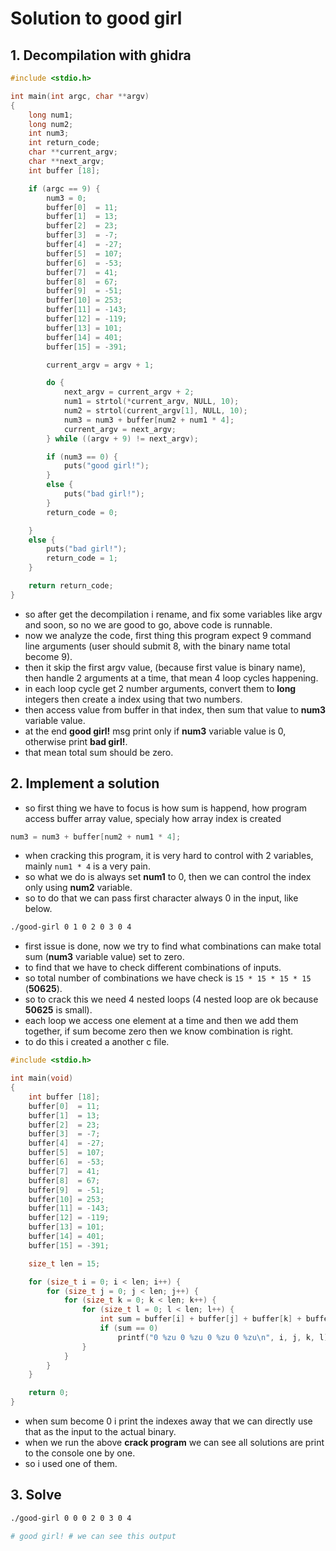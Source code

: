 # Solution to good girl 

## 1. Decompilation with ghidra

```c
#include <stdio.h>

int main(int argc, char **argv)
{
	long num1;
	long num2;
	int num3;
	int return_code;
	char **current_argv;
	char **next_argv;
	int buffer [18];

	if (argc == 9) {
		num3 = 0;
		buffer[0]  = 11;
		buffer[1]  = 13;
		buffer[2]  = 23;
		buffer[3]  = -7;
		buffer[4]  = -27;
		buffer[5]  = 107;
		buffer[6]  = -53;
		buffer[7]  = 41;
		buffer[8]  = 67;
		buffer[9]  = -51;
		buffer[10] = 253;
		buffer[11] = -143;
		buffer[12] = -119;
		buffer[13] = 101;
		buffer[14] = 401;
		buffer[15] = -391;

		current_argv = argv + 1;

		do {
			next_argv = current_argv + 2;
			num1 = strtol(*current_argv, NULL, 10);
			num2 = strtol(current_argv[1], NULL, 10);
			num3 = num3 + buffer[num2 + num1 * 4];
			current_argv = next_argv;
		} while ((argv + 9) != next_argv);

		if (num3 == 0) {
			puts("good girl!");
		}
		else {
			puts("bad girl!");
		}
		return_code = 0;

	}
	else {
		puts("bad girl!");
		return_code = 1;
	}

	return return_code;
}
```

- so after get the decompilation i rename, and fix some variables like argv and soon, so no we are good to go, above code is runnable.
- now we analyze the code, first thing this program expect 9 command line arguments (user should submit 8, with the binary name total become 9).
- then it skip the first argv value, (because first value is binary name), then handle 2 arguments at a time, that mean 4 loop cycles happening.
- in each loop cycle get 2 number arguments, convert them to **long** integers then create a index using that two numbers. 
- then access value from buffer in that index, then sum that value to **num3** variable value.
- at the end **good girl!** msg print only if **num3** variable value is 0, otherwise print **bad girl!**.
- that mean total sum should be zero.

## 2. Implement a solution 

- so first thing we have to focus is how sum is happend, how program access buffer array value, specialy how array index is created 

```c
num3 = num3 + buffer[num2 + num1 * 4];
```

- when cracking this program, it is very hard to control with 2 variables, mainly `num1 * 4` is a very pain.
- so what we do is always set **num1** to 0, then we can control the index only using **num2** variable.
- so to do that we can pass first character always 0 in the input, like below.

```bash
./good-girl 0 1 0 2 0 3 0 4
```

- first issue is done, now we try to find what combinations can make total sum (**num3** variable value) set to zero.
- to find that we have to check different combinations of inputs.
- so total number of combinations we have check is `15 * 15 * 15 * 15` (**50625**).
- so to crack this we need 4 nested loops (4 nested loop are ok because **50625** is small).
- each loop we access one element at a time and then we add them together, if sum become zero then we know combination is right.
- to do this i created a another c file.

```c
#include <stdio.h>

int main(void)
{
	int buffer [18];
	buffer[0]  = 11;
	buffer[1]  = 13;
	buffer[2]  = 23;
	buffer[3]  = -7;
	buffer[4]  = -27;
	buffer[5]  = 107;
	buffer[6]  = -53;
	buffer[7]  = 41;
	buffer[8]  = 67;
	buffer[9]  = -51;
	buffer[10] = 253;
	buffer[11] = -143;
	buffer[12] = -119;
	buffer[13] = 101;
	buffer[14] = 401;
	buffer[15] = -391;

	size_t len = 15; 

	for (size_t i = 0; i < len; i++) {
		for (size_t j = 0; j < len; j++) {
			for (size_t k = 0; k < len; k++) {
				for (size_t l = 0; l < len; l++) {
					int sum = buffer[i] + buffer[j] + buffer[k] + buffer[l];
					if (sum == 0)
						printf("0 %zu 0 %zu 0 %zu 0 %zu\n", i, j, k, l);
				}
			}
		}	
	}	

	return 0;
}
```

- when sum become 0 i print the indexes away that we can directly use that as the input to the actual binary.
- when we run the above **crack program** we can see all solutions are print to the console one by one.
- so i used one of them.

## 3. Solve

```bash
./good-girl 0 0 0 2 0 3 0 4

# good girl! # we can see this output 
```
